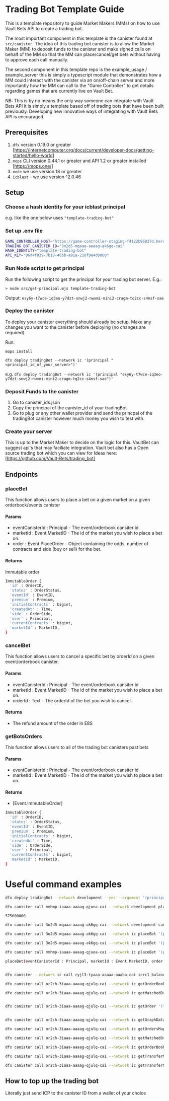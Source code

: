 # Trading Bot Template Guide

This is a template repository to guide Market Makers (MMs) on how to use Vault Bets API to create a trading bot.

The most important component in this template is the canister found at `src/canister`. The idea of this trading bot canister is to allow the Market Maker (MM) to deposit funds to the canister and make signed calls on behalf of the MM so that the MM can place/cancel/get bets without having to approve each call manually.

The second component in this template repo is the example_usage / example_server this is simply a typescript module that demonstrates how a MM could interact with the canister via an on/off-chain server and more importantly how the MM can call to the "Game Controller" to get details regarding games that are currently live on Vault Bet.

NB: This is by no means the only way someone can integrate with Vault Bets API it is simply a template based off of trading bots that have been built previously. Developing new innovative ways of integrating with Vault Bets API is encouraged.

## Prerequisites

1. `dfx` version 0.19.0 or greater [https://internetcomputer.org/docs/current/developer-docs/getting-started/hello-world]
2. `mops` CLI version 0.44.1 or greater and API 1.2 or greater installed [https://mops.one/]
3. `node` we use version 18 or greater
4. `icblast` - we use version ^2.0.46

## Setup

### Choose a hash identity for your icblast principal

e.g. like the one below uses `"template-trading-bot"`

### Set up .env file

```bash
GAME_CONTROLLER_HOST="https://game-controller-staging-f4122b96027d.herokuapp.com"
TRADING_BOT_CANISTER_ID="3o2d5-mqaaa-aaaag-ak6gq-cai"
HASH_IDENTITY="template-trading-bot"
API_KEY="06d4f839-7b18-46bb-a91a-218f9e4d0000"
```

### Run Node script to get principal

Run the following script to get the principal for your trading bot server. E.g.:

`> node src/get-principal.mjs template-trading-bot`

Output: `esy6y-t7wce-iq3eo-y7dzt-snwj2-nwxmi-mini2-cragm-tq2cc-s4nsf-sae`

### Deploy the canister

To deploy your canister everything should already be setup. Make any changes you want to the canister before deploying (no changes are required).

Run:

`mops install`

`dfx deploy tradingBot --network ic '(principal "<principal_id_of_your_server>")'`

e.g. `dfx deploy tradingBot --network ic '(principal "esy6y-t7wce-iq3eo-y7dzt-snwj2-nwxmi-mini2-cragm-tq2cc-s4nsf-sae")'`

### Deposit Funds to the canister

1. Go to canister_ids.json
2. Copy the principal of the canister_id of your tradingBot
3. Go to plug or any other wallet provider and send the princpal of the tradingBot canister however much money you wish to test with.

### Create your server

This is up to the Market Maker to decide on the logic for this. VaultBet can suggest api's that may faciliate integration.
Vault bet also has a Open source trading bot which you can view for Ideas here: [https://github.com/Vault-Bets/trading_bot]

## Endpoints

### placeBet

This function allows users to place a bet on a given market on a given orderbook/events canister

#### Params

- eventCanisterId : Principal - The event/orderbook cansiter id
- marketId : Event.MarketID - The id of the market you wish to place a bet on.
- order : Event.PlaceOrder - Object containing the odds, number of contracts and side (buy or sell) for the bet.

#### Returns

Immutable order

```bash
ImmutableOrder {
  'id' : OrderID,
  'status' : OrderStatus,
  'eventId' : EventID,
  'premium' : Premium,
  'initialContracts' : bigint,
  'createdAt' : Time,
  'side' : OrderSide,
  'user' : Principal,
  'currentContracts' : bigint,
  'marketId' : MarketID,
}
```

### cancelBet

This function allows users to cancel a specific bet by orderId on a given event/orderbook canister.

#### Params

- eventCanisterId : Principal - The event/orderbook cansiter id
- marketId : Event.MarketID - The id of the market you wish to place a bet on.
- orderId : Text - The orderId of the bet you wish to cancel.

#### Returns

- The refund amount of the order in E8S

### getBotsOrders

This function allows users to all of the trading bot canisters past bets

#### Params

- eventCanisterId : Principal - The event/orderbook cansiter id
- marketId : Event.MarketID - The id of the market you wish to place a bet on.

#### Returns

- [Event.ImmutableOrder]

```bash
ImmutableOrder {
  'id' : OrderID,
  'status' : OrderStatus,
  'eventId' : EventID,
  'premium' : Premium,
  'initialContracts' : bigint,
  'createdAt' : Time,
  'side' : OrderSide,
  'user' : Principal,
  'currentContracts' : bigint,
  'marketId' : MarketID,
}
```

# Useful command examples

```bash
dfx deploy tradingBot --network development --yes --argument '(principal "fharu-aazmu-p36k6-lkjc4-lvtak-q2smq-umn7o-k7bow-g4rps-mlt27-rqe")'

dfx canister call mmhmp-iaaaa-aaaag-qjuea-cai --network development placeBet '(principal "kjmxq-jaaaa-aaaag-qjusa-cai", 1:nat, record {odds=300000000:nat; side=variant { sell }; contracts=10000000:nat})'

575000000

dfx canister call 3o2d5-mqaaa-aaaag-ak6gq-cai --network development cancelBet '(principal "kjmxq-jaaaa-aaaag-qjusa-cai", 1:nat, "3ed66058-fc0b-4896-a0b1-569064df6063")'

dfx canister call 3o2d5-mqaaa-aaaag-ak6gq-cai --network ic placeBet '(principal "kjmxq-jaaaa-aaaag-qjusa-cai", 2:nat, record {odds=300000000:nat; side=variant { buy }; contracts=10000000:nat})'

dfx canister call 3o2d5-mqaaa-aaaag-ak6gq-cai --network ic placeBet '(principal "kjmxq-jaaaa-aaaag-qjusa-cai", 2:nat, record {odds=400000000:nat; side=variant { sell }; contracts=10000000:nat})'

dfx canister call mmhmp-iaaaa-aaaag-qjuea-cai --network ic placeBet '(principal "or2ch-3iaaa-aaaag-qjulq-cai", 2:nat, record {odds=200000000:nat; side=variant { buy }; contracts=30000:nat})'

placeBet(eventCanisterId : Principal, marketId : Event.MarketID, order : Event.PlaceOrder)


dfx canister --network ic call ryjl3-tyaaa-aaaaa-aaaba-cai icrc1_balance_of '(record {owner=principal "3o2d5-mqaaa-aaaag-ak6gq-cai"; subaccount=null})'

dfx canister call or2ch-3iaaa-aaaag-qjulq-cai --network ic getOrderBook '(1:nat)'

dfx canister call or2ch-3iaaa-aaaag-qjulq-cai --network ic getMatchedOrder '("c638f82c-8887-4d48-86c6-50437a26ca8b")'


dfx canister call or2ch-3iaaa-aaaag-qjulq-cai --network ic getOrder '("df8022ba-b30d-4ba3-9d43-fb1461c28aa8")'


dfx canister call or2ch-3iaaa-aaaag-qjulq-cai --network ic getGraphData '()'

dfx canister call or2ch-3iaaa-aaaag-qjulq-cai --network ic getOrdersMap '()'

dfx canister call or2ch-3iaaa-aaaag-qjulq-cai --network ic getMatchedOrdersMap '()'

dfx canister call or2ch-3iaaa-aaaag-qjulq-cai --network ic getOrderBookSideMap '()'

dfx canister call or2ch-3iaaa-aaaag-qjulq-cai --network ic getTransferMap '(1:nat, opt true)'

dfx canister call or2ch-3iaaa-aaaag-qjulq-cai --network ic getTransferMap '(1:nat, null)'
```

## How to top up the trading bot

Literally just send ICP to the canister ID from a wallet of your choice
